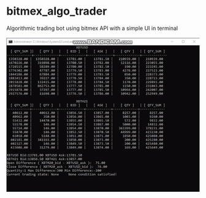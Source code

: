 # bitmex_algo_trader
Algorithmic trading bot using bitmex API with a simple UI in terminal
<br/>
<br/>
<img src="data/bitmex_bot.gif"></img>